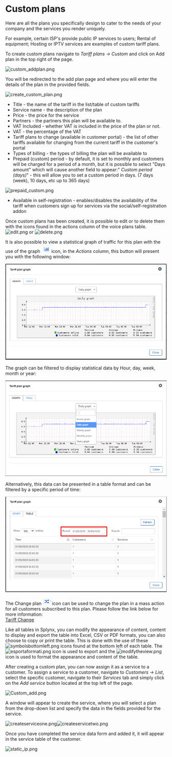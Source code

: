Custom plans
============

Here are all the plans you specifically design to cater to the needs of your company and the services you render uniquely.


For example, certain ISP's provide public IP services to users; Rental of equipment; Hosting or IPTV services are examples of custom tariff plans.

To create custom plans navigate to _Tariff plans → Custom_ and click on Add plan in the top right of the page.

![custom_addplan.png](custom_addplan.png)

You will be redirected to the add plan page and where you will enter the details of the plan in the provided fields.

![create_custom_plan.png](create_custom_plan.png)

* Title - the name of the tariff in the list/table of custom tariffs
* Service name - the description of the plan
* Price - the price for the service
* Partners - the partners this plan will be available to.
* VAT Included - whether VAT is included in the price of the plan or not.
* VAT - the percentage of the VAT
* Tariff plans to change (available in customer portal) - the list of other tariffs available for changing from the current tariff in the customer's portal
* Types of billing - the types of billing the plan will be available to
* Prepaid (custom) period - by default, it is set to monthly and customers will be charged for a period of a month, but it is possible to select "Days amount" which will cause another field to appear:" _Custom period (days)_" - this will allow you to set a custom period in days. (7 days (week), 10 days, etc up to 365 days)

![prepaid_custom.png](prepaid_custom.png)

* Available in self-registration -  enables/disables the availability of the tariff when customers sign up for services via the social/self-registration addon


Once custom plans has been created, it is possible to edit or to delete them with the icons found in the actions column of the voice plans table.  <icon class="image-icon">![edit.png](edit.png)</icon> or <icon class="image-icon">![delete.png](delete.png)</icon>

It is also possible to view a statistical graph of traffic for this plan with the use of the graph <icon class="image-icon">![graph](graph.png)</icon> icon, in the *Actions* column, this button will present you with the following window:

![graph](graph2.png)

The graph can be filtered to display statistical data by Hour, day, week, month or year:

![graph](graph3.png)

Alternatively, this data can be presented in a table format and can be filtered by a specific period of time:

![Table](table.png)

The Change plan <icon class="image-icon">![icon](change_plan.png)</icon> icon can be used to change the plan in a mass action for all customers subscribed to this plan. Please follow the link below for more information:<br>
[Tariff Change](configuring_tariff_plans/tariff_change/tariff_change.md)

Like all tables in Splynx, you can modify the appearance of content, content to display and export the table into Excel, CSV or PDF formats, you can also choose to copy or print the table. This is done with the use of these <icon class="image-icon">![symbolsbottomleft.png](symbolsbottomleft.png)</icon>  icons found at the bottom left of each table. The <icon class="image-icon">![esportaformati.png](esportaformati.png)</icon> icon is used to export and the   <icon class="image-icon">![modifytheview.png](modifytheview.png)</icon> icon is used to format the appearance and content of the table.

After creating a custom plan, you can now assign it as a service to a customer. To assign a service to a customer, navigate to _Customers → List_, select the specific customer, navigate to their _Services_ tab and simply click on the *Add service* button located at the top left of the page.

![Custom_add.png](Custom_add.png)

A window will appear to create the service, where you will select a plan from the drop-down list and specify the data in the fields provided for the service.

![createserviceone.png](createserviceone.png)![createservicetwo.png](createservicetwo.png)

Once you have completed the service data form and added it, it will appear in the service table of the customer.

![static_ip.png](static_ip.png)

